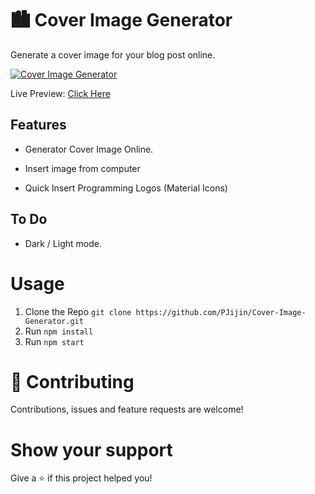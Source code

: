 # 🏙 Cover Image Generator

Generate a cover image for your blog post online.

[![Cover Image Generator](https://github.com/PJijin/Cover-Image-Generator/blob/master/preview.png?raw=true 'Cover Image Generator')]()

Live Preview: <a href="https://cover-image-generator.pjijin1.now.sh/" target="_BLANK">Click Here</a>


## Features

-   Generator Cover Image Online.

-   Insert image from computer

-   Quick Insert Programming Logos (Material Icons)

## To Do

-   Dark / Light mode.

# Usage

1. Clone the Repo `git clone https://github.com/PJijin/Cover-Image-Generator.git`
2. Run `npm install`
3. Run `npm start`

# 🤝 Contributing

Contributions, issues and feature requests are welcome!

# Show your support

Give a ⭐️ if this project helped you!
